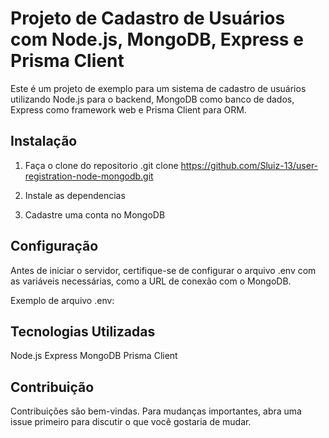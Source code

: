 # Projeto de Cadastro de Usuários com Node.js, MongoDB, Express e Prisma Client

Este é um projeto de exemplo para um sistema de cadastro de usuários utilizando Node.js para o backend, MongoDB como banco de dados, Express como framework web e Prisma Client para ORM.

## Instalação 
1. Faça o clone do repositorio 
.git clone https://github.com/Sluiz-13/user-registration-node-mongodb.git

2. Instale as dependencias 

3. Cadastre uma conta no MongoDB

## Configuração
Antes de iniciar o servidor, certifique-se de configurar o arquivo .env com as variáveis necessárias, como a URL de conexão com o MongoDB.

Exemplo de arquivo .env:

## Tecnologias Utilizadas
Node.js
Express
MongoDB
Prisma Client

## Contribuição
Contribuições são bem-vindas. Para mudanças importantes, abra uma issue primeiro para discutir o que você gostaria de mudar.

